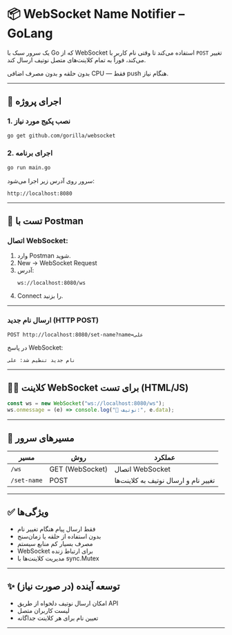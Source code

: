 # 📦 WebSocket Name Notifier – GoLang

یک سرور سبک با Go که از WebSocket استفاده می‌کند تا وقتی نام کاربر با `POST` تغییر می‌کند، فوراً به تمام کلاینت‌های متصل نوتیف ارسال کند.

بدون حلقه و بدون مصرف اضافی CPU — فقط push هنگام نیاز.

---

## 🚀 اجرای پروژه

### 1. نصب پکیج مورد نیاز
```bash
go get github.com/gorilla/websocket
```

### 2. اجرای برنامه
```bash
go run main.go
```

سرور روی آدرس زیر اجرا می‌شود:
```
http://localhost:8080
```

---

## 🧪 تست با Postman

### اتصال WebSocket:
1. وارد Postman شوید.
2. New → WebSocket Request
3. آدرس:
   ```
   ws://localhost:8080/ws
   ```
4. Connect را بزنید.

---

### ارسال نام جدید (HTTP POST)

```http
POST http://localhost:8080/set-name?name=علی
```

در پاسخ WebSocket:
```
نام جدید تنظیم شد: علی
```

---

## 🧑‍💻 کلاینت WebSocket برای تست (HTML/JS)

```js
const ws = new WebSocket("ws://localhost:8080/ws");
ws.onmessage = (e) => console.log("📢 نوتیف:", e.data);
```

---

## 📂 مسیرهای سرور

| مسیر         | روش   | عملکرد                                  |
|--------------|--------|-------------------------------------------|
| `/ws`        | GET (WebSocket) | اتصال WebSocket                       |
| `/set-name`  | POST   | تغییر نام و ارسال نوتیف به کلاینت‌ها     |

---

## ✅ ویژگی‌ها

- فقط ارسال پیام هنگام تغییر  نام
- بدون استفاده از حلقه یا زمان‌سنج
- مصرف بسیار کم منابع سیستم
- WebSocket برای ارتباط زنده
- مدیریت کلاینت‌ها با sync.Mutex

---

## ✨ توسعه آینده (در صورت نیاز)

- امکان ارسال نوتیف دلخواه از طریق API
- لیست کاربران متصل
- تعیین نام برای هر کلاینت جداگانه

---
